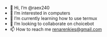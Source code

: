 - 👋 Hi, I’m @raex240
- 👀 I’m interested in computers
- 🌱 I’m currently learning how to use termux
- 💞️ I’m looking to collaborate on choicebot
- 📫 How to reach me renarenkies@gmail.com 

<!---
raex240/raex240 is a ✨ special ✨ repository because its `README.md` (this file) appears on your GitHub profile.
You can click the Preview link to take a look at your changes.
--->
